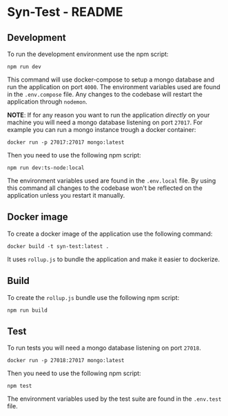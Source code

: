 # Syn-Test - README

## Development

To run the development environment use the npm script:

```shell
npm run dev
```

This command will use docker-compose to setup a mongo database and run the application on port `4000`. The environment variables used are found in the `.env.compose` file. Any changes to the codebase will restart the application through `nodemon`.

**NOTE**: If for any reason you want to run the application _directly_ on your machine you will need a mongo database listening on port `27017`.
For example you can run a mongo instance trough a docker container:

```shell
docker run -p 27017:27017 mongo:latest
```

Then you need to use the following npm script:

```shell
npm run dev:ts-node:local
```

The environment variables used are found in the `.env.local` file.
By using this command all changes to the codebase won't be reflected on the application unless you restart it manually.

## Docker image

To create a docker image of the application use the following command:

```shell
docker build -t syn-test:latest .
```

It uses `rollup.js` to bundle the application and make it easier to dockerize.

## Build

To create the `rollup.js` bundle use the following npm script:

```shell
npm run build
```

## Test

To run tests you will need a mongo database listening on port `27018`.

```shell
docker run -p 27018:27017 mongo:latest
```

Then you need to use the following npm script:

```shell
npm test
```

The environment variables used by the test suite are found in the `.env.test` file.
